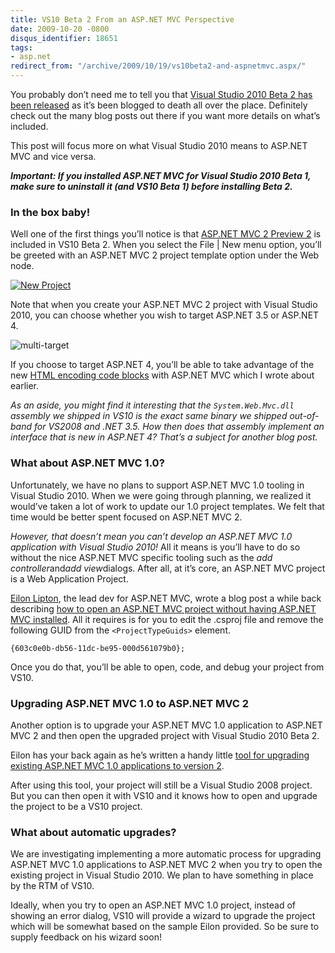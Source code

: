 ```yaml
---
title: VS10 Beta 2 From an ASP.NET MVC Perspective
date: 2009-10-20 -0800
disqus_identifier: 18651
tags:
- asp.net
redirect_from: "/archive/2009/10/19/vs10beta2-and-aspnetmvc.aspx/"
---
```


You probably don’t need me to tell you that [Visual Studio 2010 Beta 2
has been
released](http://weblogs.asp.net/scottgu/archive/2009/10/19/vs-2010-and-net-4-0-beta-2.aspx "VS 2010 and .NET 4.0 Beta 2")
as it’s been blogged to death all over the place. Definitely check out
the many blog posts out there if you want more details on what’s
included.

This post will focus more on what Visual Studio 2010 means to ASP.NET
MVC and vice versa.

***Important: If you installed ASP.NET MVC for Visual Studio 2010 Beta
1, make sure to uninstall it (and VS10 Beta 1) before installing Beta
2.***

### In the box baby!

Well one of the first things you’ll notice is that [ASP.NET MVC 2
Preview
2](https://haacked.com/archive/2009/10/01/asp.net-mvc-preview-2-released.aspx "ASP.NET MVC 2 Preview 2")
is included in VS10 Beta 2. When you select the File | New menu option,
you’ll be greeted with an ASP.NET MVC 2 project template option under
the Web node.

[![New
Project](https://haacked.com/images/haacked_com/WindowsLiveWriter/WhatVisualStudio2010Beta2Meansfor.NETMVC_12658/New%20Project_thumb_1.png "New Project")](https://haacked.com/images/haacked_com/WindowsLiveWriter/WhatVisualStudio2010Beta2Meansfor.NETMVC_12658/New%20Project_4.png)

Note that when you create your ASP.NET MVC 2 project with Visual Studio
2010, you can choose whether you wish to target ASP.NET 3.5 or ASP.NET
4.

![multi-target](https://haacked.com/images/haacked_com/WindowsLiveWriter/WhatVisualStudio2010Beta2Meansfor.NETMVC_12658/multi-target_3.png "multi-target")

If you choose to target ASP.NET 4, you’ll be able to take advantage of
the new [HTML encoding code
blocks](https://haacked.com/archive/2009/09/25/html-encoding-code-nuggets.aspx "HTML Encoding Code Blocks")
with ASP.NET MVC which I wrote about earlier.

*As an aside, you might find it interesting that the
`System.Web.Mvc.dll` assembly we shipped in VS10 is the exact same
binary we shipped out-of-band for VS2008 and .NET 3.5. How then does
that assembly implement an interface that is new in ASP.NET 4? That’s a
subject for another blog post.*

### What about ASP.NET MVC 1.0?

Unfortunately, we have no plans to support ASP.NET MVC 1.0 tooling in
Visual Studio 2010. When we were going through planning, we realized it
would’ve taken a lot of work to update our 1.0 project templates. We
felt that time would be better spent focused on ASP.NET MVC 2.

*However, that doesn’t mean you can’t develop an ASP.NET MVC 1.0
application with Visual Studio 2010!* All it means is you’ll have to do
so without the nice ASP.NET MVC specific tooling such as the *add
controller*and*add view*dialogs. After all, at it’s core, an ASP.NET MVC
project is a Web Application Project.

[Eilon
Lipton](http://weblogs.asp.net/leftslipper/ "Eilon Lipton's Blog"), the
lead dev for ASP.NET MVC, wrote a blog post a while back describing [how
to open an ASP.NET MVC project without having ASP.NET MVC
installed](http://weblogs.asp.net/leftslipper/archive/2009/01/20/opening-an-asp-net-mvc-project-without-having-asp-net-mvc-installed-the-project-type-is-not-supported-by-this-installation.aspx "Opening ASP.NET MVC project").
All it requires is for you to edit the .csproj file and remove the
following GUID from the `<ProjectTypeGuids>` element.

`{603c0e0b-db56-11dc-be95-000d561079b0};`

Once you do that, you’ll be able to open, code, and debug your project
from VS10.

### Upgrading ASP.NET MVC 1.0 to ASP.NET MVC 2

Another option is to upgrade your ASP.NET MVC 1.0 application to ASP.NET
MVC 2 and then open the upgraded project with Visual Studio 2010 Beta 2.

Eilon has your back again as he’s written a handy little [tool for
upgrading existing ASP.NET MVC 1.0 applications to version
2](http://weblogs.asp.net/leftslipper/archive/2009/10/19/migrating-asp-net-mvc-1-0-applications-to-asp-net-mvc-2.aspx "Migrating ASP.NET MVC 1.0 applications to ASP.NET MVC 2").

After using this tool, your project will still be a Visual Studio 2008
project. But you can then open it with VS10 and it knows how to open and
upgrade the project to be a VS10 project.

### What about automatic upgrades?

We are investigating implementing a more automatic process for upgrading
ASP.NET MVC 1.0 applications to ASP.NET MVC 2 when you try to open the
existing project in Visual Studio 2010. We plan to have something in
place by the RTM of VS10.

Ideally, when you try to open an ASP.NET MVC 1.0 project, instead of
showing an error dialog, VS10 will provide a wizard to upgrade the
project which will be somewhat based on the sample Eilon provided. So be
sure to supply feedback on his wizard soon!

